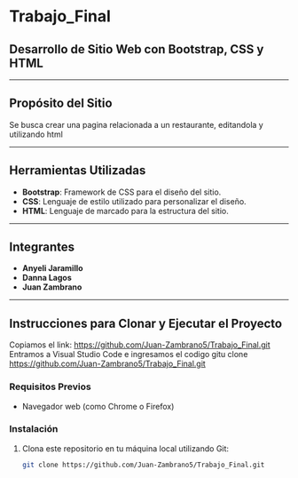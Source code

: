 # Trabajo_Final

## Desarrollo de Sitio Web con Bootstrap, CSS y HTML

---

## Propósito del Sitio

Se busca crear una pagina relacionada a un restaurante, editandola y utilizando html

---

## Herramientas Utilizadas

- **Bootstrap**: Framework de CSS para el diseño del sitio.
- **CSS**: Lenguaje de estilo utilizado para personalizar el diseño.
- **HTML**: Lenguaje de marcado para la estructura del sitio.

---

## Integrantes

- **Anyeli Jaramillo**
- **Danna Lagos**
- **Juan Zambrano**

---

## Instrucciones para Clonar y Ejecutar el Proyecto

Copiamos el link: https://github.com/Juan-Zambrano5/Trabajo_Final.git
Entramos a Visual Studio Code e ingresamos el codigo gitu clone https://github.com/Juan-Zambrano5/Trabajo_Final.git

### Requisitos Previos

- Navegador web (como Chrome o Firefox)

### Instalación

1. Clona este repositorio en tu máquina local utilizando Git:

   ```bash
   git clone https://github.com/Juan-Zambrano5/Trabajo_Final.git

